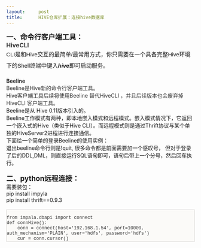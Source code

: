 ```yaml
---
layout:     post
title:      HIVE仓库扩展：连接hive数据库
---
```

<div id="article_content" class="article_content clearfix csdn-tracking-statistics" data-pid="blog" data-mod="popu_307" data-dsm="post">
								            <link rel="stylesheet" href="https://csdnimg.cn/release/phoenix/template/css/ck_htmledit_views-f76675cdea.css">
						<div class="htmledit_views" id="content_views">
                <div><span style="font-size:14pt;"><strong>一、命令行客户端工具：</strong></span></div><div><span style="color:rgb(51,51,51);font-size:12pt;"><strong>HiveCLI </strong></span></div><div><span style="font-family:'Microsoft YaHei', SimHei, Verdana, Arial, sans-serif;font-size:15px;line-height:30px;">CLI是和Hive交互的最简单/最常用方式，你只需要在一个具备完整Hive环境下的Shell终端中键入</span><span style="font-family:'Microsoft YaHei', SimHei, Verdana, Arial, sans-serif;font-size:15px;line-height:30px;background-color:rgb(255,255,255);"><strong><em>hive</em></strong></span><span style="font-family:'Microsoft YaHei', SimHei, Verdana, Arial, sans-serif;font-size:15px;line-height:30px;">即可启动服务。</span></div><div><img src="https://img-blog.csdn.net/20180308145519756?watermark/2/text/aHR0cDovL2Jsb2cuY3Nkbi5uZXQvcXFfMzUxNTMyMDA=/font/5a6L5L2T/fontsize/400/fill/I0JBQkFCMA==/dissolve/70" alt=""></div><div><br></div><div><span style="color:rgb(51,51,51);"><strong>Beeline</strong></span></div><div><span style="color:rgb(51,51,51);background-color:rgb(255,255,255);">Beeline</span><span style="color:rgb(51,51,51);background-color:rgb(255,255,255);">是</span><span style="color:rgb(51,51,51);background-color:rgb(255,255,255);">Hive</span><span style="color:rgb(51,51,51);">新的命令行客户端工具。</span></div><div>Hive客户端工具后续将使用<span style="color:rgb(51,51,51);background-color:rgb(255,255,255);">Beeline </span><span style="background-color:rgb(255,255,255);">替代</span><span style="color:rgb(51,51,51);background-color:rgb(255,255,255);">HiveCLI </span><span style="color:rgb(51,51,51);background-color:rgb(255,255,255);">，并且后续版本也会废弃掉</span><span style="color:rgb(51,51,51);background-color:rgb(255,255,255);">HiveCLI </span><span style="color:rgb(51,51,51);">客户端工具。</span></div><div>Beeline是从 Hive 0.11版本引入的。</div><div><span style="min-height:26px;">Beeline工作模式有两种，即本地嵌入模式和远程模式。嵌入模式情况下，它返回一个嵌入式的Hive（类似于Hive CLI）。而远程模式则是通过Thrift协议与某个单独的HiveServer2进程进行连接通信。</span></div><div><span style="min-height:26px;">下面给一个简单的登录Beeline的使用实例：</span></div><div><img src="https://img-blog.csdn.net/20180308145530919?watermark/2/text/aHR0cDovL2Jsb2cuY3Nkbi5uZXQvcXFfMzUxNTMyMDA=/font/5a6L5L2T/fontsize/400/fill/I0JBQkFCMA==/dissolve/70" alt=""></div><div>退出beeline命令行则是!quit, 很多命令都是前面需要加一个感叹号， 但对于登录了后的DDL,DML，则直接运行SQL语句即可，语句后带上一个分号，然后回车执行。</div><div><br></div><div><span style="font-size:14pt;"><strong>二、python远程连接：</strong></span></div><div>需要装包：</div><div>pip install impyla</div><div>pip install thrift==0.9.3</div><div><br></div><div style="font-family:Monaco, Menlo, Consolas, 'Courier New', monospace;font-size:12px;color:rgb(51,51,51);border:1px solid rgba(0,0,0,.14902);background-color:rgb(251,250,248);"><div><br></div><div>from impala.dbapi import connect</div><div>def connHive():</div><div>    conn = connect(host='192.168.1.54', port=10000, auth_mechanism='PLAIN', user='hdfs', password='hdfs')</div><div>    cur = conn.cursor()</div></div><div><br></div><div><br></div><div><br></div>            </div>
                </div>